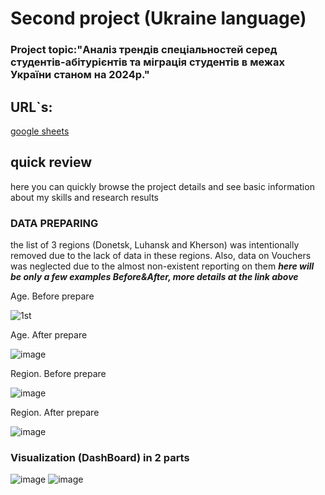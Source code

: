 # Second project (Ukraine language)
### Project topic:"Аналіз трендів спеціальностей серед студентів-абітурієнтів та міграція студентів в межах України станом на 2024р."
## URL`s:
 [google sheets](https://docs.google.com/spreadsheets/d/1R2hXVKAsfAQKLahKRRTUSxw-RTHESKqZBS0ItFWnuKM/edit?usp=sharing)
## quick review
here you can quickly browse the project details and see basic information about my skills and research results
### DATA PREPARING
the list of 3 regions (Donetsk, Luhansk and Kherson) was intentionally removed due to the lack of data in these regions.
Also, data on Vouchers was neglected due to the almost non-existent reporting on them
***here will be only a few examples Before&After, more details at the link above***

Age. Before prepare

![1st](https://github.com/user-attachments/assets/8f7cbf7a-8108-4844-af79-95974896427b)

Age. After prepare

![image](https://github.com/user-attachments/assets/5673a216-4b37-4a8e-9c39-11b72466738d)

Region. Before prepare

![image](https://github.com/user-attachments/assets/288d24f2-3c2c-4b56-a920-ea8a3afa4b37)

Region. After prepare

![image](https://github.com/user-attachments/assets/f935c6a5-7562-4555-ad10-935156f30392)

### Visualization (DashBoard) in 2 parts 
![image](https://github.com/user-attachments/assets/ddebe5d2-5192-4fe5-a53b-8b31fae06ae0)
![image](https://github.com/user-attachments/assets/387964e3-33de-4440-ab31-0c9183440c0c)

